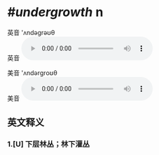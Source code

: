 # ***\#undergrowth*** n
英音 'ʌndəɡrəʊθ  
英音
<audio src="./media/undergrowth1_AAC.aac" controls="controls"></audio>

美音 'ʌndərɡroʊθ  
美音
<audio src="./media/undergrowth2_AAC.aac" controls="controls"></audio>



  

英文释义
---
### 1.**[U] 下层林丛；林下灌丛**  


